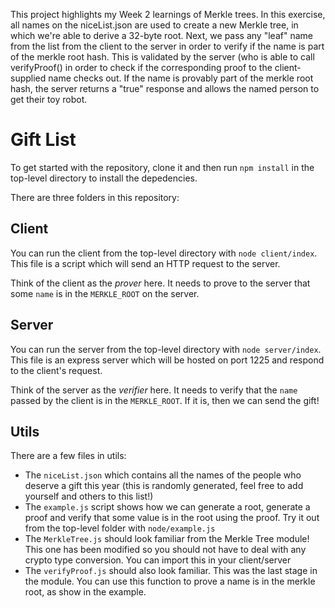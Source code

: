 This project highlights my Week 2 learnings of Merkle trees. In this exercise, all names on the niceList.json are used
to create a new Merkle tree, in which we're able to derive a 32-byte root. Next, we pass any "leaf" name from the list
from the client to the server in order to verify if the name is part of the merkle root hash. This is validated by the
server (who is able to call verifyProof() in order to check if the corresponding proof to the client-supplied name
checks out. If the name is provably part of the merkle root hash, the server returns a "true" response and allows the
named person to get their toy robot.

# Gift List

To get started with the repository, clone it and then run `npm install` in the top-level directory to install the
depedencies.

There are three folders in this repository:

## Client

You can run the client from the top-level directory with `node client/index`. This file is a script which will send an
HTTP request to the server.

Think of the client as the _prover_ here. It needs to prove to the server that some `name` is in the `MERKLE_ROOT` on
the server.

## Server

You can run the server from the top-level directory with `node server/index`. This file is an express server which will
be hosted on port 1225 and respond to the client's request.

Think of the server as the _verifier_ here. It needs to verify that the `name` passed by the client is in the
`MERKLE_ROOT`. If it is, then we can send the gift!

## Utils

There are a few files in utils:

- The `niceList.json` which contains all the names of the people who deserve a gift this year (this is randomly
  generated, feel free to add yourself and others to this list!)
- The `example.js` script shows how we can generate a root, generate a proof and verify that some value is in the root
  using the proof. Try it out from the top-level folder with `node/example.js`
- The `MerkleTree.js` should look familiar from the Merkle Tree module! This one has been modified so you should not
  have to deal with any crypto type conversion. You can import this in your client/server
- The `verifyProof.js` should also look familiar. This was the last stage in the module. You can use this function to
  prove a name is in the merkle root, as show in the example.
